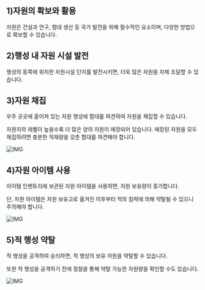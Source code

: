 ## 1)자원의 확보와 활용

자원은 건설과 연구, 함대 생산 등 국가 발전을 위해 필수적인 요소이며, 다양한 방법으로 확보할 수 있습니다.



## 2)행성 내 자원 시설 발전

행성의 동쪽에 위치한 자원시설 단지를 발전시키면, 더욱 많은 자원을 자체 조달할 수 있습니다.



## 3)자원 채집

우주 곳곳에 흩어져 있는 자원 행성에 함대를 파견하여 자원을 채집할 수 있습니다.

자원지의 레벨이 높을수록 더 많은 양의 자원이 매장되어 있습니다. 매장된 자원을 모두 채집하려면 충분한 적재량을 갖춘 함대를 파견해야 합니다.

![IMG]()



## 4)자원 아이템 사용

아이템 인벤토리에 보관된 자원 아이템을 사용하면, 자원 보유량이 증가합니다.

단, 자원 아이템은 자원 보유고로 옮겨진 이후부터 적의 침략에 의해 약탈될 수 있으니 주의해야 합니다.

![IMG]()



## 5)적 행성 약탈

적 행성을 공격하여 승리하면, 적 행성의 보유 자원을 약탈할 수 있습니다.

또한 적 행성을 공격하기 전에 정찰을 통해 약탈 가능한 자원량을 확인할 수도 있습니다.

![IMG]()